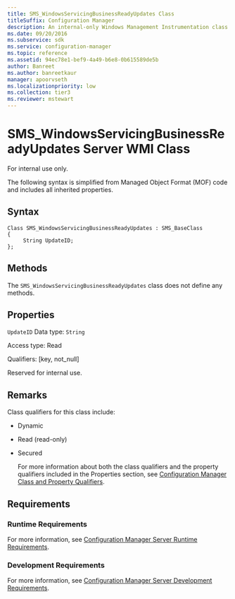 ```yaml
---
title: SMS_WindowsServicingBusinessReadyUpdates Class
titleSuffix: Configuration Manager
description: An internal-only Windows Management Instrumentation class method.
ms.date: 09/20/2016
ms.subservice: sdk
ms.service: configuration-manager
ms.topic: reference
ms.assetid: 94ec78e1-bef9-4a49-b6e8-0b615589de5b
author: Banreet
ms.author: banreetkaur
manager: apoorvseth
ms.localizationpriority: low
ms.collection: tier3
ms.reviewer: mstewart
---
```


# SMS_WindowsServicingBusinessReadyUpdates Server WMI Class
For internal use only.

 The following syntax is simplified from Managed Object Format (MOF) code and includes all inherited properties.

## Syntax

```
Class SMS_WindowsServicingBusinessReadyUpdates : SMS_BaseClass
{
     String UpdateID;
};

```

## Methods
 The  `SMS_WindowsServicingBusinessReadyUpdates` class does not define any methods.

## Properties
 `UpdateID`
 Data type: `String`

 Access type: Read

 Qualifiers: [key, not_null]

 Reserved for internal use.

## Remarks
 Class qualifiers for this class include:

- Dynamic

- Read (read-only)

- Secured

  For more information about both the class qualifiers and the property qualifiers included in the Properties section, see [Configuration Manager Class and Property Qualifiers](../../../develop/reference/misc/class-and-property-qualifiers.md).

## Requirements

### Runtime Requirements
 For more information, see [Configuration Manager Server Runtime Requirements](../../../develop/core/reqs/server-runtime-requirements.md).

### Development Requirements
 For more information, see [Configuration Manager Server Development Requirements](../../../develop/core/reqs/server-development-requirements.md).
